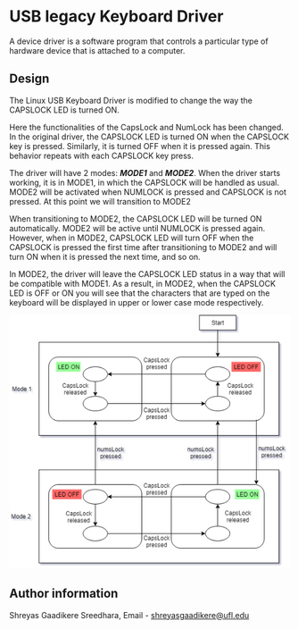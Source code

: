 # USB legacy Keyboard Driver

A device driver is a software program that controls a particular type of hardware device that is attached to a computer.

## Design

The Linux USB Keyboard Driver is modified to change the way the CAPSLOCK LED is turned ON.

Here the functionalities of the CapsLock and NumLock has been changed.
In the original driver, the CAPSLOCK LED is turned ON when the CAPSLOCK key is pressed. Similarly, it is turned OFF when 
it is pressed again. This behavior repeats with each CAPSLOCK key press.

The driver will have 2 modes: ***MODE1*** and ***MODE2***.
When the driver starts working, it is in MODE1, in which the CAPSLOCK will be handled as usual.
MODE2 will be activated when NUMLOCK is pressed and CAPSLOCK is not pressed. At this point we will transition to MODE2 

When transitioning to MODE2, the CAPSLOCK LED will be turned ON automatically. MODE2 will be active until NUMLOCK is pressed again.
However, when in MODE2, CAPSLOCK LED will turn OFF when the CAPSLOCK is pressed the first time after transitioning to MODE2 and 
will turn ON when it is pressed the next time, and so on. 

In MODE2, the driver will leave the CAPSLOCK LED status in a way that will be compatible with MODE1. As a result, in MODE2, when the CAPSLOCK LED is OFF or ON you will see that the characters that are typed on the keyboard will be displayed in upper or lower case mode respectively.

![alt text](modes.png)

## Author information

Shreyas Gaadikere Sreedhara, Email - shreyasgaadikere@ufl.edu